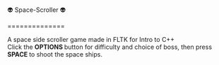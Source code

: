 :alien: Space-Scroller :alien:

==============

A space side scroller game made in FLTK for Intro to C++ 
<br>
Click the <b> OPTIONS </b> button for difficulty and choice of boss, 
then press <b> SPACE </b> to shoot the space ships. 
